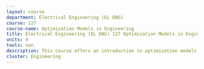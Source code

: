 ```yaml
---
layout: course 
department: Electrical Engineering (EL ENG)
course: 127
course-name: Optimization Models in Engineering
title: Electrical Engineering (EL ENG) 127 Optimization Models in Engineering
units: 4
tools: nan
description: This course offers an introduction to optimization models and their applications, ranging from machine learning and statistics to decision-making and control, with emphasis on numerically tractable problems, such as linear or constrained least-squares optimization.
cluster: Engineering
---
```

